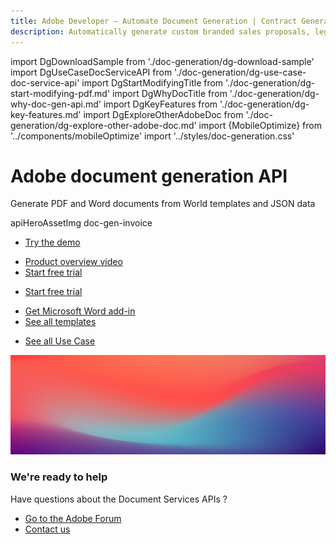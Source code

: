```yaml
---
title: Adobe Developer — Automate Document Generation | Contract Generation | Adobe
description: Automatically generate custom branded sales proposals, legal contracts, and invoices from Word templates and your dynamic data. Learn more today.
---
```


import DgDownloadSample from './doc-generation/dg-download-sample'
import DgUseCaseDocServiceAPI from './doc-generation/dg-use-case-doc-service-api'
import DgStartModifyingTitle from './doc-generation/dg-start-modifying-pdf.md'
import DgWhyDocTitle from './doc-generation/dg-why-doc-gen-api.md'
import DgKeyFeatures from './doc-generation/dg-key-features.md'
import DgExploreOtherAdobeDoc from './doc-generation/dg-explore-other-adobe-doc.md'
import {MobileOptimize} from '../components/mobileOptimize'
import '../styles/doc-generation.css'

<Hero slots="heading, text, assetsImg, buttons" customLayout variant="fullwidth" className="herobgImage"/>

# Adobe document generation API

Generate PDF and Word documents from World templates and JSON data

<!-- ![](images/doc-gen-hero-desktop@2x.png) -->

apiHeroAssetImg doc-gen-invoice



- [Try the demo](https://adobe.com/go/dcdocgen_api_demo)


<!-- Why Document Generation API -->

<WrapperComponent slots="content" repeat="1" theme="lightest"/>
<DgWhyDocTitle/>

<TextBlock slots="buttons" isCentered theme="lightest padding-top-zero why-doc-get-started-btn" primaryOutline/>

- [Product overview video](https://video.tv.adobe.com/v/332120)
- [Start free trial](https://www.adobe.com/go/dcsdks_credentials?ref=getStartedWithServicesSDK)

<!-- Key Features of Adobe Document Generation API -->
<WrapperComponent slots="content" repeat="1" theme="light"/>
<DgKeyFeatures/>

<TextBlock slots="buttons" isCentered theme="light padding-5 why-doc-get-started-btn"/>

- [Start free trial](https://www.adobe.com/go/dcsdks_credentials?ref=getStartedWithServicesSDK)

<MobileOptimize/>

<!-- Download Sample Templates and Data to Get Started -->

<WrapperComponent slots="content" repeat="1" theme="lightest"/>

<DgDownloadSample/>

<TextBlock slots="buttons" theme="lightest" isCentered className='blade-bottom-content ms-word-add-in-title'/>

- [Get Microsoft Word add-in](https://www.adobe.com/go/pdfEmbedAPI_demo)
- [See all templates](./doc-gen-api-template.md)

<!--  Start Modifying PDFs in a few Minutes -->
<WrapperComponent slots="content" theme="light"/>
<DgStartModifyingTitle/>

<!-- Use case for Document Services API -->
<WrapperComponent slots="content" repeat="1" theme="lightest"/>

<DgUseCaseDocServiceAPI/>

<TextBlock slots="buttons" theme="lightest" isCentered className="padding-5"/>

- [See all Use Case](https://www.adobe.io/apis/documentcloud/dcsdk/sales-proposals-and-contracts.html)

<!-- Explore other Adobe Document Cloud services -->

<WrapperComponent slots="content" repeat="1" theme="light"/>
<DgExploreOtherAdobeDoc/>

<!-- Summary Block -->
<SummaryBlock slots="image, heading, text, buttons" theme="lightest" background="white"/>

![summary block bg img](images/bg-hero.jpeg)

### We're ready to help

Have questions about the Document Services APIs ?

- [Go to the Adobe Forum](https://www.adobe.com/go/pdftoolsapi_forum)
- [Contact us](src/pages/contact-us)
